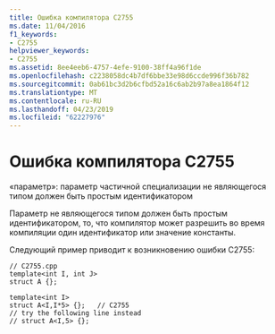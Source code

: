 ```yaml
---
title: Ошибка компилятора C2755
ms.date: 11/04/2016
f1_keywords:
- C2755
helpviewer_keywords:
- C2755
ms.assetid: 8ee4eeb6-4757-4efe-9100-38ff4a96f1de
ms.openlocfilehash: c2238058dc4b7df6bbe33e98d6ccde996f36b782
ms.sourcegitcommit: 0ab61bc3d2b6cfbd52a16c6ab2b97a8ea1864f12
ms.translationtype: MT
ms.contentlocale: ru-RU
ms.lasthandoff: 04/23/2019
ms.locfileid: "62227976"
---
```

# <a name="compiler-error-c2755"></a>Ошибка компилятора C2755

«параметр»: параметр частичной специализации не являющегося типом должен быть простым идентификатором

Параметр не являющегося типом должен быть простым идентификатором, то, что компилятор может разрешить во время компиляции один идентификатор или значение константы.

Следующий пример приводит к возникновению ошибки C2755:

```
// C2755.cpp
template<int I, int J>
struct A {};

template<int I>
struct A<I,I*5> {};   // C2755
// try the following line instead
// struct A<I,5> {};
```